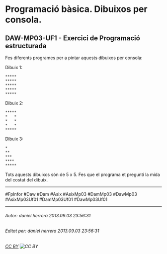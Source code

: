 # Programació bàsica. Dibuixos per consola.
## DAW-MP03-UF1 - Exercici de Programació estructurada
Fes diferents programes per a pintar aquests dibuixos per consola:

Dibuix 1:

    *****
    *****
    *****
    *****
    *****

Dibuix 2:

    *****
    *   *
    *   *
    *   *
    *****

Dibuix 3:

    *
    **
    ***
    ****
    *****

Tots aquests dibuixos són de 5 x 5. Fes que el programa et pregunti la mida del costat del dibuix.

---

#FpInfor #Daw #Dam #Asix #AsixMp03 #DamMp03 #DawMp03 #AsixMp03Uf01 #DamMp03Uf01 #DawMp03Uf01

---

###### Autor: daniel herrera 2013.09.03 23:56:31
###### Editat per: daniel herrera 2013.09.03 23:56:31
###### [CC BY](https://creativecommons.org/licenses/by/4.0/) ![CC BY](https://licensebuttons.net/l/by/3.0/80x15.png)
